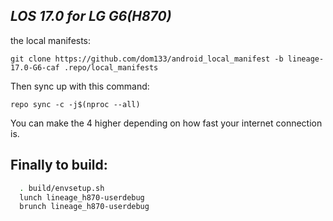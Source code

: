 _LOS 17.0 for LG G6(H870)_
---------------------------

the local manifests:

	git clone https://github.com/dom133/android_local_manifest -b lineage-17.0-G6-caf .repo/local_manifests

Then sync up with this command:

	repo sync -c -j$(nproc --all) 
	
You can make the 4 higher depending on how fast your internet connection is. 

Finally to build:
-----------------

```bash
  . build/envsetup.sh
  lunch lineage_h870-userdebug
  brunch lineage_h870-userdebug
```
